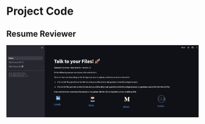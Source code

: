 # Project Code

## Resume Reviewer
![Home](https://github.com/Sebasc322/talk-to-files/blob/main/srcs/Home.jpg)
